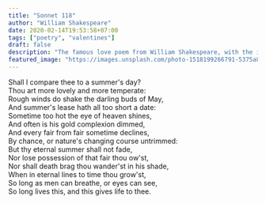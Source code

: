 ```yaml
---
title: "Sonnet 118"
author: "William Shakespeare"
date: 2020-02-14T19:53:58+07:00
tags: ["poetry", "valentines"]
draft: false
description: "The famous love poem from William Shakespeare, with the immortal starting line 'Shall I compare thee to a summers day?'"
featured_image: "https://images.unsplash.com/photo-1518199266791-5375a83190b7?ixlib=rb-1.2.1&ixid=eyJhcHBfaWQiOjEyMDd9&auto=format&fit=crop&w=967&h=300"
---
```


Shall I compare thee to a summer's day?  
Thou art more lovely and more temperate:  
Rough winds do shake the darling buds of May,  
And summer's lease hath all too short a date:  
Sometime too hot the eye of heaven shines,  
And often is his gold complexion dimmed,  
And every fair from fair sometime declines,  
By chance, or nature's changing course untrimmed:  
But thy eternal summer shall not fade,  
Nor lose possession of that fair thou ow'st,  
Nor shall death brag thou wander'st in his shade,  
When in eternal lines to time thou grow'st,  
   So long as men can breathe, or eyes can see,  
   So long lives this, and this gives life to thee.  
